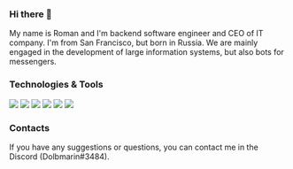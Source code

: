 ### Hi there 👋

My name is Roman and I'm backend software engineer and CEO of IT company. I'm from San Francisco, but born in Russia. We are mainly engaged in the development of large information systems, but also bots for messengers.

### Technologies & Tools

![](https://img.shields.io/badge/OS-Windows-informational?style=flat-square&logo=windows&logoColor=white&color=5194f0)
![](https://img.shields.io/badge/Editor-Webstorm-informational?style=flat-square&logo=webstorm&logoColor=white&color=5194f0)
![](https://img.shields.io/badge/Code-PHP-informational?style=flat-square&logo=php&logoColor=white&color=5194f0)
![](https://img.shields.io/badge/Code-JS-informational?style=flat-square&logo=javascript&logoColor=white&color=5194f0)
![](https://img.shields.io/badge/Code-TS-informational?style=flat-square&logo=typescript&logoColor=white&color=5194f0)
![](https://img.shields.io/badge/Run-NodeJS-informational?style=flat-square&logo=nodejs&logoColor=white&color=5194f0)

### Contacts

If you have any suggestions or questions, you can contact me in the Discord (Dolbmarin#3484).
